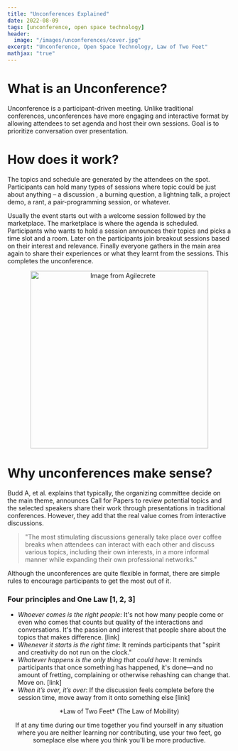 ```yaml
---
title: "Unconferences Explained"
date: 2022-08-09
tags: [unconference, open space technology]
header:
  image: "/images/unconferences/cover.jpg"
excerpt: "Unconference, Open Space Technology, Law of Two Feet"
mathjax: "true"
---
```



# What is an Unconference?

Unconference is a participant-driven meeting. Unlike traditional
conferences, unconferences have more engaging and interactive format 
by allowing attendees to set agenda and host their own sessions. 
Goal is to prioritize conversation over presentation.

# How does it work?

The topics and schedule are generated by the attendees on the spot.
Participants can hold many types of sessions where topic could be just about anything – a discussion , a burning question, a lightning talk, a project demo, a rant, a pair-programming session, or whatever.

Usually the event starts out with a welcome session followed by the marketplace.
The marketplace is where the agenda is scheduled. Participants who wants to 
hold a session announces their topics and picks a time slot and a room. Later on
the participants join breakout sessions based on their interest and relevance.
Finally everyone gathers in the main area again to share their 
experiences or what they learnt from the sessions. This completes the unconference.

<p align="center">
<img src="https://agilecrete.org/wp-content/uploads/2016/08/Marketplace-on-the-first-morning.jpg" alt="Image from Agilecrete" title="Marketplace" width="400"/>
</p>

# Why unconferences make sense?

Budd A, et al. explains that typically, the organizing committee decide on 
the main theme, announces Call for Papers to review potential topics and 
the selected speakers share their work through presentations 
in traditional conferences. However, they add that the real value comes from 
interactive discussions.
> "The most stimulating discussions generally take place over 
coffee breaks when attendees can interact with each other and 
discuss various topics, including their own interests, in a more informal manner
while expanding their own professional networks."

Although the unconferences are quite flexible in format, there are simple rules
to encourage participants to get the most out of it.

### Four principles and One Law  [1, 2, 3]
- _Whoever comes is the right people_: It's not how many people come or even who comes 
  that counts but quality of the interactions and conversations. It's the passion and 
  interest that people share about the topics that makes difference. [link]
- _Whenever it starts is the right time_: It reminds participants that "spirit and 
  creativity do not run on the clock."
- _Whatever happens is the only thing that could have_: It reminds participants that once 
  something has happened, it's done—and no amount of fretting, complaining or otherwise rehashing can change that. Move on. [link]
- _When it’s over, it’s over_: If the discussion feels complete before the session time, 
  move away from it onto something else [link]

<p align="center">
    *Law of Two Feet* (The Law of Mobility)
</p>

<p align="center">
If at any time during our time together you find yourself in any situation where you are neither learning nor contributing, use your two feet, go someplace else where you think you'll be more productive.

</p>

